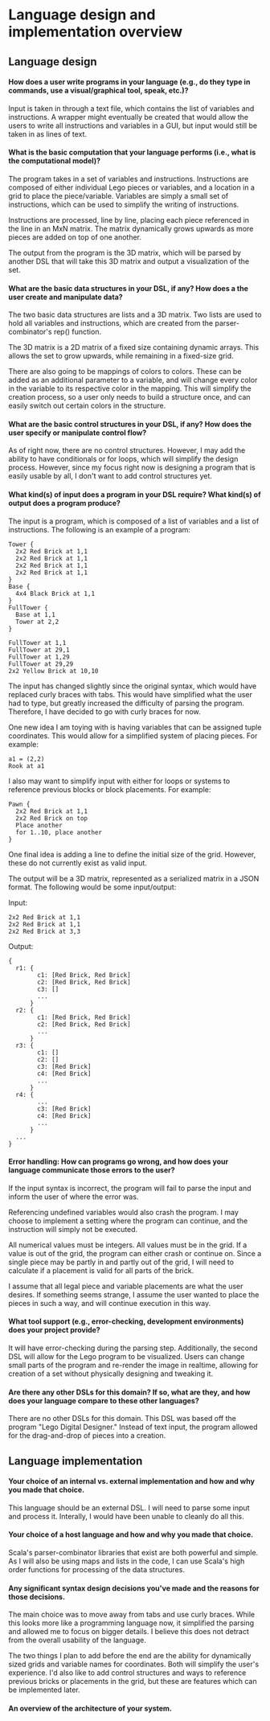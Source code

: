 # Language design and implementation overview

## Language design

#### How does a user write programs in your language (e.g., do they type in commands, use a visual/graphical tool, speak, etc.)?

Input is taken in through a text file, which contains the list of variables and instructions. A wrapper might eventually be created that would allow the users to write all instructions and variables in a GUI, but input would still be taken in as lines of text.

#### What is the basic computation that your language performs (i.e., what is the computational model)?

The program takes in a set of variables and instructions. Instructions are composed of either individual Lego pieces or variables, and a location in a grid to place the piece/variable. Variables are simply a small set of instructions, which can be used to simplify the writing of instructions. 

Instructions are processed, line by line, placing each piece referenced in the line in an MxN matrix. The matrix dynamically grows upwards as more pieces are added on top of one another. 

The output from the program is the 3D matrix, which will be parsed by another DSL that will take this 3D matrix and output a visualization of the set.

#### What are the basic data structures in your DSL, if any? How does a the user create and manipulate data?

The two basic data structures are lists and a 3D matrix. Two lists are used to hold all variables and instructions, which are created from the parser-combinator's rep() function. 

The 3D matrix is a 2D matrix of a fixed size containing dynamic arrays. This allows the set to grow upwards, while remaining in a fixed-size grid.

There are also going to be mappings of colors to colors. These can be added as an additional parameter to a variable, and will change every color in the variable to its respective color in the mapping. This will simplify the creation process, so a user only needs to build a structure once, and can easily switch out certain colors in the structure.

#### What are the basic control structures in your DSL, if any? How does the user specify or manipulate control flow?

As of right now, there are no control structures. However, I may add the ability to have conditionals or for loops, which will simplify the design process. However, since my focus right now is designing a program that is easily usable by all, I don't want to add control structures yet.

#### What kind(s) of input does a program in your DSL require? What kind(s) of output does a program produce?

The input is a program, which is composed of a list of variables and a list of instructions. The following is an example of a program:
```
Tower {
  2x2 Red Brick at 1,1
  2x2 Red Brick at 1,1
  2x2 Red Brick at 1,1
  2x2 Red Brick at 1,1
}
Base {
  4x4 Black Brick at 1,1
}
FullTower {
  Base at 1,1
  Tower at 2,2
}

FullTower at 1,1
FullTower at 29,1
FullTower at 1,29
FullTower at 29,29
2x2 Yellow Brick at 10,10
```
The input has changed slightly since the original syntax, which would have replaced curly braces with tabs. This would have simplified what the user had to type, but greatly increased the difficulty of parsing the program. Therefore, I have decided to go with curly braces for now.

One new idea I am toying with is having variables that can be assigned tuple coordinates. This would allow for a simplified system of placing pieces. For example:
```
a1 = (2,2)
Rook at a1
```
I also may want to simplify input with either for loops or systems to reference previous blocks or block placements. For example:
```
Pawn {
  2x2 Red Brick at 1,1
  2x2 Red Brick on top
  Place another
  for 1..10, place another
}
```
One final idea is adding a line to define the initial size of the grid. However, these do not currently exist as valid input.

The output will be a 3D matrix, represented as a serialized matrix in a JSON format. The following would be some input/output:

Input:
```
2x2 Red Brick at 1,1
2x2 Red Brick at 1,1
2x2 Red Brick at 3,3
```
Output:
```
{
  r1: {
        c1: [Red Brick, Red Brick]
        c2: [Red Brick, Red Brick]
        c3: []
        ...
      }
  r2: {
        c1: [Red Brick, Red Brick]
        c2: [Red Brick, Red Brick]
        ...
      }
  r3: {
        c1: []
        c2: []
        c3: [Red Brick]
        c4: [Red Brick]
        ...
      }
  r4: {
        ...
        c3: [Red Brick]
        c4: [Red Brick]
        ...
      }
  ...
}
```

#### Error handling: How can programs go wrong, and how does your language communicate those errors to the user?

If the input syntax is incorrect, the program will fail to parse the input and inform the user of where the error was. 

Referencing undefined variables would also crash the program. I may choose to implement a setting where the program can continue, and the instruction will simply not be executed.

All numerical values must be integers. All values must be in the grid. If a value is out of the grid, the program can either crash or continue on. Since a single piece may be partly in and partly out of the grid, I will need to calculate if a placement is valid for all parts of the brick.

I assume that all legal piece and variable placements are what the user desires. If something seems strange, I assume the user wanted to place the pieces in such a way, and will continue execution in this way.

#### What tool support (e.g., error-checking, development environments) does your project provide?

It will have error-checking during the parsing step. Additionally, the second DSL will allow for the Lego program to be visualized. Users can change small parts of the program and re-render the image in realtime, allowing for creation of a set without physically designing and tweaking it.

#### Are there any other DSLs for this domain? If so, what are they, and how does your language compare to these other languages?

There are no other DSLs for this domain. This DSL was based off the program "Lego Digital Designer." Instead of text input, the program allowed for the drag-and-drop of pieces into a creation. 

## Language implementation

#### Your choice of an internal vs. external implementation and how and why you made that choice.

This language should be an external DSL. I will need to parse some input and process it. Interally, I would have been unable to cleanly do all this.

#### Your choice of a host language and how and why you made that choice.

Scala's parser-combinator libraries that exist are both powerful and simple. As I will also be using maps and lists in the code, I can use Scala's high order functions for processing of the data structures.

#### Any significant syntax design decisions you've made and the reasons for those decisions.

The main choice was to move away from tabs and use curly braces. While this looks more like a programming language now, it simplified the parsing and allowed me to focus on bigger details. I believe this does not detract from the overall usability of the language.

The two things I plan to add before the end are the ability for dynamically sized grids and variable names for coordinates. Both will simplify the user's experience. I'd also like to add control structures and ways to reference previous bricks or placements in the grid, but these are features which can be implemented later.

#### An overview of the architecture of your system.

